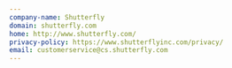 ```yaml
---
company-name: Shutterfly
domain: shutterfly.com
home: http://www.shutterfly.com/
privacy-policy: https://www.shutterflyinc.com/privacy/
email: customerservice@cs.shutterfly.com
---
```




